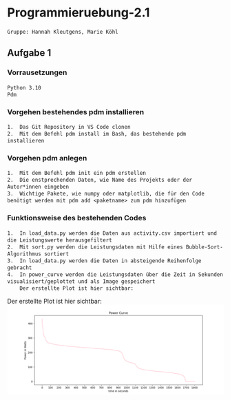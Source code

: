 # Programmieruebung-2.1
    Gruppe: Hannah Kleutgens, Marie Köhl 
## Aufgabe 1 
### Vorrausetzungen
    Python 3.10
    Pdm 
### Vorgehen bestehendes pdm installieren 
    1.	Das Git Repository in VS Code clonen 
    2.	Mit dem Befehl pdm install im Bash, das bestehende pdm installieren
### Vorgehen pdm anlegen 
    1.	Mit dem Befehl pdm init ein pdm erstellen 
    2.	Die enstprechenden Daten, wie Name des Projekts oder der Autor*innen eingeben 
    3.	Wichtige Pakete, wie numpy oder matplotlib, die für den Code benötigt werden mit pdm add <paketname> zum pdm hinzufügen 
### Funktionsweise des bestehenden Codes
    1.	In load_data.py werden die Daten aus activity.csv importiert und die Leistungswerte herausgefiltert
    2.	Mit sort.py werden die Leistungsdaten mit Hilfe eines Bubble-Sort-Algorithmus sortiert 
    3.	In load_data.py werden die Daten in absteigende Reihenfolge gebracht 
    4.	In power_curve werden die Leistungsdaten über die Zeit in Sekunden visualisiert/geplottet und als Image gespeichert
        Der erstellte Plot ist hier sichtbar:  
Der erstellte Plot ist hier sichtbar:  
![Leistung über Zeit](https://github.com/mak2494/Programmieruebung-2.1/raw/main/figures/Power_Curve.png)